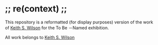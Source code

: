 # ;; re(context) ;;

This repository is a reformatted (for display purposes) version of the work of [Keith S. Wilson](https://keithswilson.com/test/recontext.htm) for the To Be －Named exhibition.

All work belongs to [Keith S. Wilson](https://keithswilson.com/)
